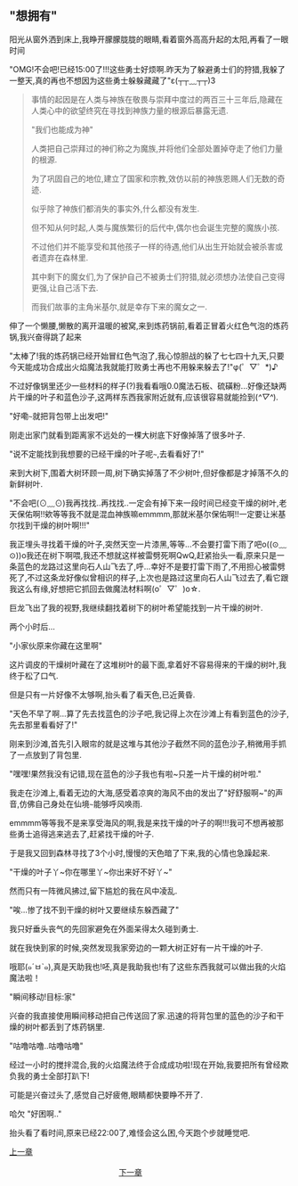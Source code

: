 ## "想拥有"

阳光从窗外洒到床上,我睁开朦朦胧胧的眼睛,看着窗外高高升起的太阳,再看了一眼时间

"OMG!不会吧!已经15:00了!!!这些勇士好烦啊.昨天为了躲避勇士们的狩猎,我躲了一整天,真的再也不想因为这些勇士躲躲藏藏了"ε(┬┬﹏┬┬)3

>事情的起因是在人类与神族在敬畏与崇拜中度过的两百三十三年后,隐藏在人类心中的欲望终究在寻找到神族力量的根源后暴露无遗.
>  
>"我们也能成为神"
>  
>人类把自己崇拜过的神们称之为魔族,并将他们全部处置掉夺走了他们力量的根源.
>  
>为了巩固自己的地位,建立了国家和宗教,效仿以前的神族恩赐人们无数的奇迹.
>  
>似乎除了神族们都消失的事实外,什么都没有发生.
>  
>但不知从何时起,人类与魔族繁衍的后代中,偶尔也会诞生完整的魔族小孩.
>  
>不过他们并不能享受和其他孩子一样的待遇,他们从出生开始就会被杀害或者遗弃在森林里.
>  
>其中剩下的魔女们,为了保护自己不被勇士们狩猎,就必须想办法使自己变得更强,让自己活下去.
>  
>而我们故事的主角米基尔,就是幸存下来的魔女之一.

伸了一个懒腰,懒散的离开温暖的被窝,来到炼药锅前,看着正冒着火红色气泡的炼药锅,我兴奋得跳了起来

"太棒了!我的炼药锅已经开始冒红色气泡了,我心惊胆战的躲了七七四十九天,只要今天能成功合成出火焰魔法我就能打败勇士再也不用躲来躲去了!"φ(゜▽゜*)♪

不过好像锅里还少一些材料的样子(?)我看看哦0.0魔法石板、硫磺粉...好像还缺两片干燥的叶子和蓝色沙子,这两样东西我家附近就有,应该很容易就能捡到(*^▽^*).

"好嘞`~`就把背包带上出发吧!"

刚走出家门就看到距离家不远处的一棵大树底下好像掉落了很多叶子.

"说不定能找到我想要的已经干燥的叶子呢`~`,去看看好了!"

来到大树下,围着大树环顾一周,树下确实掉落了不少树叶,但好像都是才掉落不久的新鲜树叶.

"不会吧(⊙﹏⊙)我再找找..再找找..一定会有掉下来一段时间已经变干燥的树叶,老天保佑啊!!欸等等我不就是混血神族嘛emmmm,那就米基尔保佑啊!!一定要让米基尔找到干燥的树叶啊!!!"

我正埋头寻找着干燥的叶子,突然天空一片漆黑,等等...不会要打雷下雨了吧o((⊙﹏⊙))o我还在树下啊喂,我还不想就这样被雷劈死啊QwQ,赶紧抬头一看,原来只是一条蓝色的龙路过这里向石人山飞去了,呼...幸好不是要打雷下雨了,不用担心被雷劈死了,不过这条龙好像似曾相识的样子,上次也是路过这里向石人山飞过去了,看它跟我这么有缘,好想把它抓回去做魔法材料啊(o゜▽゜)o☆.

巨龙飞出了我的视野,我继续翻找着树下的树叶希望能找到一片干燥的树叶.

两个小时后...

"小家伙原来你藏在这里啊"

这片调皮的干燥树叶藏在了这堆树叶的最下面,拿着好不容易得来的干燥的树叶,我终于松了口气.

但是只有一片好像不太够啊,抬头看了看天色,已近黄昏.

"天色不早了啊...算了先去找蓝色的沙子吧,我记得上次在沙滩上有看到蓝色的沙子,先去那里看看好了!"

刚来到沙滩,首先引入眼帘的就是这堆与其他沙子截然不同的蓝色沙子,稍微用手抓了一点放到了背包里.

"嘿嘿!果然我没有记错,现在蓝色的沙子我也有啦\~只差一片干燥的树叶啦."

我走在沙滩上,看着无边的大海,感受着凉爽的海风不由的发出了"好舒服啊\~"的声音,仿佛自己身处在仙境`~`能够呼风唤雨.

emmmm等等我不是来享受海风的啊,我是来找干燥的叶子的啊!!!我可不想再被那些勇士追得逃来逃去了,赶紧找干燥的叶子.

于是我又回到森林寻找了3个小时,慢慢的天色暗了下来,我的心情也急躁起来.

"干燥的叶子丫\~你在哪里丫\~你出来好不好丫\~"

然而只有一阵微风拂过,留下尴尬的我在风中凌乱.

"唉...惨了找不到干燥的树叶又要继续东躲西藏了"

我只好垂头丧气的先回家避免在外面呆得太久碰到勇士.

就在我快到家的时候,突然发现我家旁边的一颗大树正好有一片干燥的叶子.

哦耶(๑´ㅂ`๑),真是天助我也!呸,真是我助我也!有了这些东西我就可以做出我的火焰魔法啦！

"瞬间移动!目标:家"

兴奋的我直接使用瞬间移动把自己传送回了家.迅速的将背包里的蓝色的沙子和干燥的树叶都丢到了炼药锅里.

"咕噜咕噜..咕噜咕噜"

经过一小时的搅拌混合,我的火焰魔法终于合成成功啦!现在开始,我要把所有曾经欺负我的勇士全部打趴下!

可能是兴奋过头了,感觉自己好疲倦,眼睛都快要睁不开了.

哈欠 "好困啊.."

抬头看了看时间,原来已经22:00了,难怪会这么困,今天跑个步就睡觉吧.

[上一章](https://github.com/lrinQVQ/Witch-s-story/blob/master/Chapter1.md) &#160;&#160;&#160;&#160;&#160;&#160;&#160;&#160;&#160;&#160;&#160;&#160;&#160;&#160;&#160;&#160;&#160;&#160;&#160;&#160;&#160;&#160;&#160;&#160;&#160;&#160;&#160;&#160;&#160;&#160;&#160;&#160;&#160;&#160;&#160;&#160;&#160;&#160;&#160;&#160;&#160;&#160;&#160;&#160;&#160;&#160;&#160;&#160;&#160;&#160;&#160;&#160;&#160;&#160;&#160;&#160;&#160;&#160;&#160;&#160;&#160;&#160;&#160;&#160;&#160;&#160;&#160;&#160;&#160;&#160;&#160;&#160;&#160;&#160;&#160;&#160;&#160;&#160;&#160;&#160;&#160;&#160;&#160;&#160;&#160;&#160;&#160;&#160;&#160;&#160;&#160;&#160;&#160;&#160;&#160;&#160;&#160;&#160;&#160;&#160;&#160;&#160;&#160;&#160;&#160;&#160;&#160;&#160;&#160;&#160;&#160;&#160;&#160;&#160;&#160;&#160;&#160;&#160;&#160;&#160;&#160;&#160;&#160;&#160;&#160;&#160;&#160;&#160;&#160;&#160;&#160;&#160;&#160;&#160;&#160;&#160;&#160;&#160;&#160;&#160;&#160;&#160;&#160;&#160;&#160;&#160;&#160;&#160;&#160;&#160;&#160;&#160;&#160;&#160;&#160;&#160;&#160;&#160;&#160;&#160;&#160;&#160;&#160;&#160;&#160;&#160;&#160;&#160;&#160;&#160;&#160;&#160;&#160;&#160;&#160;&#160;&#160; [下一章](https://github.com/lrinQVQ/Witch-s-story/blob/master/Chapter3.md)
